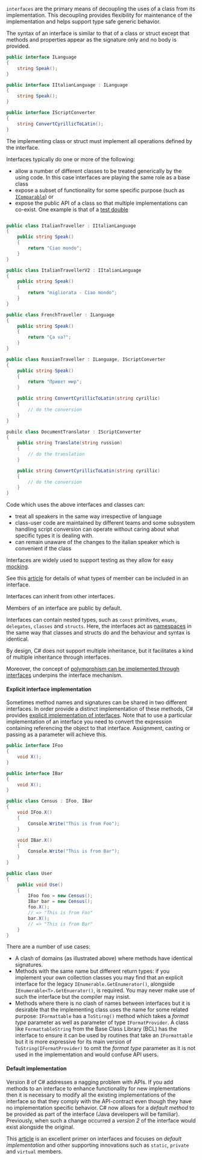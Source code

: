 `interfaces` are the primary means of decoupling the uses of a class from its implementation. This decoupling provides flexibility for maintenance of the implementation and helps support type safe generic behavior.

The syntax of an interface is similar to that of a class or struct except that methods and properties appear as the signature only and no body is provided.

```csharp
public interface ILanguage
{
	string Speak();
}

public interface IItalianLanguage : ILanguage
{
    string Speak();
}

public interface IScriptConverter
{
	string ConvertCyrillicToLatin();
}
```

The implementing class or struct must implement all operations defined by the interface.

Interfaces typically do one or more of the following:

- allow a number of different classes to be treated generically by the using code. In this case interfaces are playing the same role as a base class
- expose a subset of functionality for some specific purpose (such as [`IComparable`][icomparable]) or
- expose the public API of a class so that multiple implementations can co-exist. One example is that of a [test double][wiki-test-double]

```csharp

public class ItalianTraveller : IItalianLanguage
{
	public string Speak()
	{
		return "Ciao mondo";
	}
}

public class ItalianTravellerV2 : IItalianLanguage
{
	public string Speak()
	{
		return "migliorata - Ciao mondo";
	}
}

public class FrenchTraveller : ILanguage
{
	public string Speak()
	{
		return "Ça va?";
	}
}

public class RussianTraveller : ILanguage, IScriptConverter
{
	public string Speak()
	{
		return "Привет мир";
	}

    public string ConvertCyrillicToLatin(string cyrillic)
    {
        // do the conversion
    }
}

pubilc class DocumentTranslator : IScriptConverter
{
    public string Translate(string russion)
    {
        // do the translation
    }

    public string ConvertCyrillicToLatin(string cyrillic)
    {
        // do the conversion
    }
}
```

Code which uses the above interfaces and classes can:

- treat all speakers in the same way irrespective of language
- class-user code are maintained by different teams and some subsystem handling script conversion can operate without caring about what specific types it is dealing with.
- can remain unaware of the changes to the italian speaker which is convenient if the class

Interfaces are widely used to support testing as they allow for easy [mocking][so-mocking-interfaces].

See this [article][dt-interfaces] for details of what types of member can be included in an interface.

Interfaces can inherit from other interfaces.

Members of an interface are public by default.

Interfaces can contain nested types, such as `const` primitives, `enums`, `delegates`, `classes` and `structs`. Here, the interfaces act as [namespaces][wiki-namespaces] in the same way that classes and structs do and the behaviour and syntax is identical.

By design, C# does not support multiple inheritance, but it facilitates a kind of multiple inheritance through interfaces.

Moreover, the concept of [polymorphism can be implemented through interfaces][interface-polymorphism] underpins the interface mechanism.

#### Explicit interface implementation

Sometimes method names and signatures can be shared in two different interfaces.
In order provide a distinct implementation of these methods, C# provides [explicit implementation of interfaces][explicit-implementation]. Note that to use a particular implementation of an interface you need to convert the expression containing referencing the object to that interface. Assignment, casting or passing as a parameter will achieve this.

```csharp
public interface IFoo
{
	void X();
}

public interface IBar
{
	void X();
}

public class Census : IFoo, IBar
{
	void IFoo.X()
	{
        Console.Write("This is from Foo");
	}

	void IBar.X()
	{
        Console.Write("This is from Bar");
	}
}

public class User
{
    public void Use()
    {
        IFoo foo = new Census();
        IBar bar = new Census();
        foo.X();
        // => "This is from Foo"
        bar.X();
        // => "This is from Bar"
    }
}
```

There are a number of use cases:

- A clash of domains (as illustrated above) where methods have identical signatures.
- Methods with the same name but different return types: if you implement your own collection classes you may find that an explicit interface for the legacy `IEnumerable.GetEnumerator()`, alongside `IEnumerable<T>.GetEnuerator()`, is required. You may never make use of such the interface but the compiler may insist.
- Methods where there is no clash of names between interfaces but it is desirable that the implementing class uses the name for some related purpose: `IFormattable` has a `ToStirng()` method which takes a _format type_ parameter as well as parameter of type `IFormatProvider`. A class like `FormattableString` from the Base Class Library (BCL) has the interface to ensure it can be used by routines that take an `IFormattable` but it is more expressive for its main version of `ToString(IFormatProvider)` to omit the _format type_ parameter as it is not used in the implementation and would confuse API users.

#### Default implementation

Version 8 of C# addresses a nagging problem with APIs. If you add methods to an interface to enhance functionality for new implementations then it is necessary to modify all the existing implementations of the interface so that they comply with the API-contract even though they have no implementation specific behavior. C# now allows for a _default method_ to be provided as part of the interface (Java developers will be familiar). Previously, when such a change occurred a _version 2_ of the interface would exist alongside the original.

This [article][dt-interfaces] is an excellent primer on interfaces and focuses on _default implementation_ and other supporting innovations such as `static`, `private` and `virtual` members.

[interface-polymorphism]: https://www.cs.utexas.edu/~mitra/csSummer2013/cs312/lectures/interfaces.html
[explicit-implementation]: https://docs.microsoft.com/en-us/dotnet/csharp/programming-guide/interfaces/explicit-interface-implementation
[so-mocking-interfaces]: https://stackoverflow.com/a/9226437/96167
[icomparable]: https://docs.microsoft.com/en-us/dotnet/api/system.icomparable-1?view=netcore-3.1
[wiki-test-double]: https://en.wikipedia.org/wiki/Test_double
[wiki-polymorphism]: https://en.wikipedia.org/wiki/Polymorphism_(computer_science)
[wiki-namespaces]: https://en.wikipedia.org/wiki/Namespace
[dt-interfaces]: https://www.talkingdotnet.com/default-implementations-in-interfaces-in-c-sharp-8/
